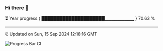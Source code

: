 ### Hi there 👋

⏳ Year progress { █████████████████████▁▁▁▁▁▁▁▁▁ } 70.63 %

---

⏰ Updated on Sun, 15 Sep 2024 12:16:16 GMT

![Progress Bar CI](https://github.com/Shyam-Makwana/GitHub-Actions-Demo/workflows/Progress%20Bar%20CI/badge.svg)
